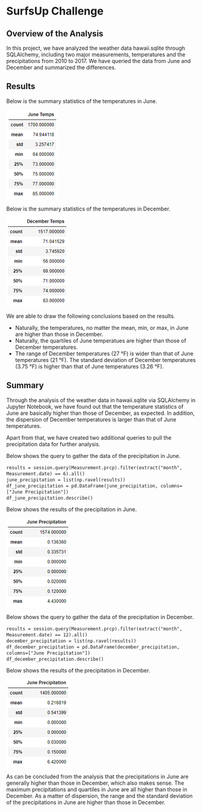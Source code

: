 # SurfsUp Challenge

## Overview of the Analysis

In this project, we have analyzed the weather data hawaii.sqlite through SQLAlchemy, including two major measurements, temperatures and the precipitations from 2010 to 2017. We have queried the data from June and December and summarized the differences. 

## Results

Below is the summary statistics of the temperatures in June. 

![](/Resources/temps_june.png)

Below is the summary statistics of the temperatures in December. 

![](/Resources/temps_december.png)

We are able to draw the following conclusions based on the results. 

- Naturally, the temperatures, no matter the mean, min, or max, in June are higher than those in December. 
- Naturally, the quartiles of June temperatues are higher than those of December temperatures. 
- The range of December temperatures (27 °F) is wider than that of June temperatures (21 °F). The standard deviation of December temperatures (3.75 °F) is higher than that of June temperatures (3.26 °F). 

## Summary

Through the analysis of the weather data in hawaii.sqlite via SQLAlchemy in Jupyter Notebook, we have found out that the temperature statistics of June are basically higher than those of December, as expected. In addition, the dispersion of December temperatures is larger than that of June temperatures. 

Apart from that, we have created two additional queries to pull the precipitation data for further analysis. 

Below shows the query to gather the data of the precipitation in June. 

```
results = session.query(Measurement.prcp).filter(extract("month", Measurement.date) == 6).all()
june_precipitation = list(np.ravel(results))
df_june_precipitation = pd.DataFrame(june_precipitation, columns=["June Precipitation"])
df_june_precipitation.describe()
```

Below shows the results of the precipitation in June. 

![](/Resources/precipitation_june.png)

Below shows the query to gather the data of the precipitation in December. 

```
results = session.query(Measurement.prcp).filter(extract("month", Measurement.date) == 12).all()
december_precipitation = list(np.ravel(results))
df_december_precipitation = pd.DataFrame(december_precipitation, columns=["June Precipitation"])
df_december_precipitation.describe()
```

Below shows the results of the precipitation in December. 

![](/Resources/precipitation_december.png)

As can be concluded from the analysis that the precipitations in June are generally higher than those in December, which also makes sense. The maximum precipitations and quartiles in June are all higher than those in December. As a matter of dispersion, the range and the standard deviation of the precipitations in June are higher than those in December. 
